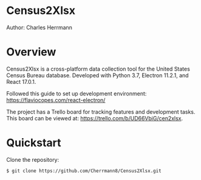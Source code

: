 # Census2Xlsx

Author: Charles Herrmann

# Overview

Census2Xlsx is a cross-platform data collection tool for the United States Census Bureau database. Developed with Python 3.7, Electron 11.2.1, and React 17.0.1.

Followed this guide to set up development environment: https://flaviocopes.com/react-electron/

The project has a Trello board for tracking features and development tasks. This board can be viewed at: https://trello.com/b/UD66VbiG/cen2xlsx.

# Quickstart

Clone the repository:

```bash
$ git clone https://github.com/Cherrmann8/Census2Xlsx.git
```
